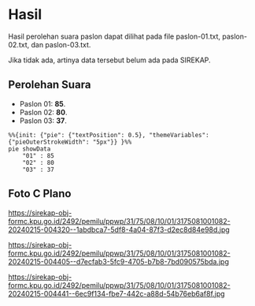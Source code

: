# Hasil

Hasil perolehan suara paslon dapat dilihat pada file paslon-01.txt, paslon-02.txt, dan paslon-03.txt.

Jika tidak ada, artinya data tersebut belum ada pada SIREKAP.

## Perolehan Suara

 * Paslon 01: **85**.
 * Paslon 02: **80**.
 * Paslon 03: **37**.

```mermaid
%%{init: {"pie": {"textPosition": 0.5}, "themeVariables": {"pieOuterStrokeWidth": "5px"}} }%%
pie showData
    "01" : 85
    "02" : 80
    "03" : 37
```
## Foto C Plano

https://sirekap-obj-formc.kpu.go.id/2492/pemilu/ppwp/31/75/08/10/01/3175081001082-20240215-004320--1abdbca7-5df8-4a04-87f3-d2ec8d84e98d.jpg

https://sirekap-obj-formc.kpu.go.id/2492/pemilu/ppwp/31/75/08/10/01/3175081001082-20240215-004405--d7ecfab3-5fc9-4705-b7b8-7bd090575bda.jpg

https://sirekap-obj-formc.kpu.go.id/2492/pemilu/ppwp/31/75/08/10/01/3175081001082-20240215-004441--6ec9f134-fbe7-442c-a88d-54b76eb6af8f.jpg
